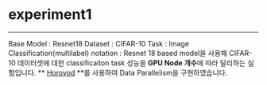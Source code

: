 # experiment1
------------------------------
Base Model : Resnet18 
Dataset : CIFAR-10
Task : Image Classification(multilabel)
notation : Resnet 18 based model을 사용해 CIFAR-10 데이터셋에 대한 classificaiton task 성능을 **GPU Node 개수**에 따라 달리하는 실험입니다. ** [Horovod](https://github.com/horovod/horovod) **를 사용하여 Data Parallelism을 구현하였습니다.
